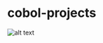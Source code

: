 # cobol-projects

![alt text](https://github.com/[wingemo]/[cobol-projects]/[main]/nedladdning(1).png?raw=true)

